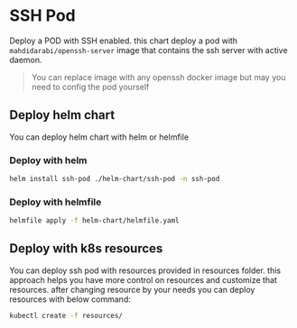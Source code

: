 # SSH Pod

Deploy a POD with SSH enabled. this chart deploy a pod with `mahdidarabi/openssh-server` image that contains the ssh server with active daemon.

> You can replace image with any openssh docker image but may you need to config the pod yourself

## Deploy helm chart

You can deploy helm chart with helm or helmfile

### Deploy with helm

```bash
helm install ssh-pod ./helm-chart/ssh-pod -n ssh-pod
```

### Deploy with helmfile

```bash
helmfile apply -f helm-chart/helmfile.yaml
```

## Deploy with k8s resources

You can deploy ssh pod with resources provided in resources folder. this approach helps you have more control on resources and customize that resources.
after changing resource by your needs you can deploy resources with below command:

```bash
kubectl create -f resources/
```
